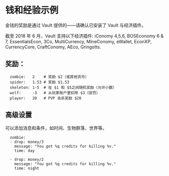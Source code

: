 # 钱和经验示例

金钱的奖励是通过 Vault 提供的——请确认已安装了 Vault 与经济插件。

截至 2018 年 6 月，Vault 支持以下经济插件: iConomy 4,5,6, BOSEconomy 6 & 7, EssentialsEcon, 3Co, MultiCurrency, MineConomy, eWallet, EconXP, CurrencyCore, CraftConomy, AEco, Gringotts.

## 奖励：
```
  zombie:   2    # 奖励 $2（或其他货币）
  spider:   1.53 # 奖励 $1.53
  skeleton: 1-5  # 在 $1 和 $5之间随机奖励（允许小数）
  wolf:     -3   # 从玩家账户里扣除 $3（惩罚）
  player:   20   # PVP 击杀奖励 $20
```
## 高级设置
可以添加消息和条件，如时间、生物群落、世界等。
```
  zombie:
  - drop: money/3
    message: "You got %q credits for killing %v."
    time: day

  - drop: money/2
    message: "You got %q credits for killing %v."
    time: night
```